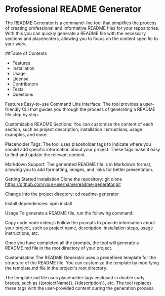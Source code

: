 # Professional README Generator
The README Generator is a command-line tool that simplifies the process of creating professional and informative README files for your repositories. With this you can quickly generate a README file with the necessary sections and placeholders, allowing you to focus on the content specific to your work.

##Table of Contents
- Features
- Installation
- Usage
- License
- Contributors
- Tests
- Questions

Features
Easy-to-use Command Line Interface: The tool provides a user-friendly CLI that guides you through the process of generating a README file step by step.

Customizable README Sections: You can customize the content of each section, such as project description, installation instructions, usage examples, and more.

Placeholder Tags: The tool uses placeholder tags to indicate where you should add specific information about your project. These tags make it easy to find and update the relevant content.

Markdown Support: The generated README file is in Markdown format, allowing you to add formatting, images, and links for better presentation.

Getting Started
Installation
Clone the repository: git clone https://github.com/your-username/readme-generator.git

Change into the project directory: cd readme-generator

Install dependencies: npm install

Usage
To generate a README file, run the following command:

Copy code
node index.js
Follow the prompts to provide information about your project, such as project name, description, installation steps, usage instructions, etc.

Once you have completed all the prompts, the tool will generate a README.md file in the root directory of your project.

Customization
The README Generator uses a predefined template for the structure of the README file. You can customize the template by modifying the template.md file in the project's root directory.

The template.md file uses placeholder tags enclosed in double curly braces, such as {{projectName}}, {{description}}, etc. The tool replaces these tags with the user-provided content during the generation process.